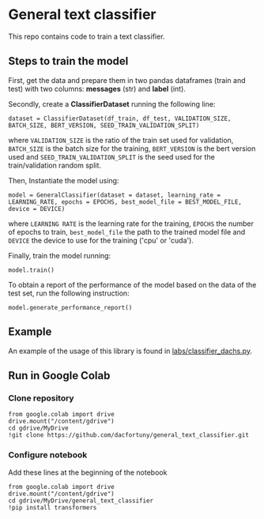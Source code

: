 # General text classifier

This repo contains code to train a text classifier.

## Steps to train the model

First, get the data and prepare them in two pandas dataframes (train and test) with two columns: **messages** (str) and **label** (int).

Secondly, create a **ClassifierDataset** running the following line:

`dataset = ClassifierDataset(df_train, df_test, VALIDATION_SIZE, BATCH_SIZE, BERT_VERSION, SEED_TRAIN_VALIDATION_SPLIT)`

where `VALIDATION_SIZE` is the ratio of the train set used for validation, `BATCH_SIZE` is the batch size for the training, `BERT_VERSION` is the bert version used and `SEED_TRAIN_VALIDATION_SPLIT` is the seed used for the train/validation random split.

Then,  Instantiate the model using:

`model = GeneralClassifier(dataset = dataset, learning_rate = LEARNING_RATE, epochs = EPOCHS, best_model_file = BEST_MODEL_FILE, device = DEVICE)`

where `LEARNING RATE` is the learning rate for the training, `EPOCHS` the number of epochs to train, `best_model_file` the path to the trained model file and `DEVICE` the device to use for the training ('cpu' or 'cuda').

Finally, train the model running:

`model.train()`

To obtain a report of the performance of the model based on the data of the test set, run the following instruction:

`model.generate_performance_report()`

## Example

An example of the usage of this library is found in [labs/classifier_dachs.py](https://github.com/dacfortuny/general_bert_classifier/blob/main/labs/classifier_dachs.py).

## Run in Google Colab

### Clone repository

```
from google.colab import drive
drive.mount("/content/gdrive")
cd gdrive/MyDrive
!git clone https://github.com/dacfortuny/general_text_classifier.git
```

### Configure notebook

Add these lines at the beginning of the notebook

```
from google.colab import drive
drive.mount("/content/gdrive")
cd gdrive/MyDrive/general_text_classifier
!pip install transformers
```
